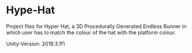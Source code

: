 # Hype-Hat
Project files for Hyper Hat, a 3D Procedurally Generated Endless Runner in which user has to match the colour of the hat with the platform colour. 

Unity-Version: 2019.3.1f1
